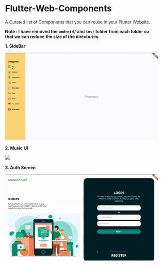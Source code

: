 # Flutter-Web-Components
A Curated list of Components that you can reuse in your Flutter Website.

**Note : I have removed the `android/` and `ios/` folder from each folder so that we can reduce the size of the directories.**

**1. SideBar**

![](side_bar/assets/sidebar.gif)

**2. Music UI**

![](music_ui/assets/music.png)

**3. Auth Screen**

![](authentication_screen/assets/auth.gif)